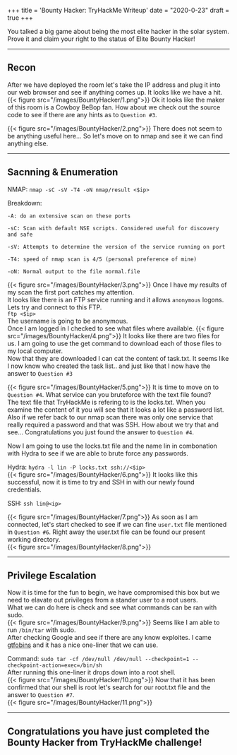 +++
title = 'Bounty Hacker: TryHackMe Writeup'
date = "2020-0-23"
draft = true
+++

You talked a big game about being the most elite hacker in the solar system. Prove it and claim your right to the status of Elite Bounty Hacker!
 
---
## Recon 
After we have deployed the room let's take the IP address and plug it into our web browser and see if anything comes up.
It looks like we have a hit.
{{< figure src="/images/BountyHacker/1.png">}}
Ok it looks like the maker of this room is a Cowboy BeBop fan. How about we check out the source code to see if there are any hints as to `Question #3`.  

{{< figure src="/images/BountyHacker/2.png">}}
There does not seem to be anything useful here... So let's move on to nmap and see it we can find anything else.  

---
## Sacnning & Enumeration 

NMAP: `nmap -sC -sV -T4 -oN nmap/result <$ip>`

Breakdown:
```
-A: do an extensive scan on these ports

-sC: Scan with default NSE scripts. Considered useful for discovery and safe

-sV: Attempts to determine the version of the service running on port

-T4: speed of nmap scan is 4/5 (personal preference of mine)

-oN: Normal output to the file normal.file
```  
{{< figure src="/images/BountyHacker/3.png">}}
Once I have my results of my scan the first port catches my attention.  
It looks like there is an FTP service running and it allows `anonymous` logons.  
Lets try and connect to this FTP.  
`ftp <$ip>`  
The username is going to be anonymous.  
Once I am logged in I checked to see what files where available.
{{< figure src="/images/BountyHacker/4.png">}}
It looks like there are two files for us. I am going to use the get command to download each of those files to my local computer.  
Now that they are downloaded I can cat the content of task.txt. It seems like I now know who created the task list.. and just like that I now have the answer to `Question #3`  

{{< figure src="/images/BountyHacker/5.png">}}
It is time to move on to `Question #4`. What service can you bruteforce with the text file found?  
The text file that TryHackMe is refering to is the locks.txt. When you examine the content of it you will see that it looks a lot like a password list.  
Also if we refer back to our nmap scan there was only one service that really required a password and that was SSH. How about we try that and see... Congratulations you just found the answer to `Question #4`.  

Now I am going to use the locks.txt file and the name lin in combonation with Hydra to see if we are able to brute force any passwords.  

Hydra: `hydra -l lin -P locks.txt ssh://<$ip>`  
{{< figure src="/images/BountyHacker/6.png">}}
It looks like this successful, now it is time to try and SSH in with our newly found credentials.

SSH: `ssh lin@<ip>`  

{{< figure src="/images/BountyHacker/7.png">}}
As soon as I am connected, let's start checked to see if we can fine `user.txt` file mentioned in `Question #6`.
Right away the user.txt file can be found our present working directory.  
{{< figure src="/images/BountyHacker/8.png">}}

---
## Privilege Escalation
 
 Now it is time for the fun to begin, we have compromised this box but we need to elavate out privileges from a stander user to a root users.  
 What we can do here is check and see what commands can be ran with sudo.  
{{< figure src="/images/BountyHacker/9.png">}}
 Seems like I am able to run `/bin/tar` with sudo.  
After checking Google and see if there are any know exploites. I came [gtfobins](https://gtfobins.github.io/gtfobins/tar/) and it has a nice one-liner that we can use.

Command: `sudo tar -cf /dev/null /dev/null --checkpoint=1 --checkpoint-action=exec=/bin/sh`  
After running this one-liner it drops down into a root shell.  
{{< figure src="/images/BountyHacker/10.png">}}
Now that it has been confirmed that our shell is root let's search for our root.txt file and the answer to `Question #7`.  
{{< figure src="/images/BountyHacker/11.png">}}

---
## Congratulations you have just completed the Bounty Hacker from TryHackMe challenge!


